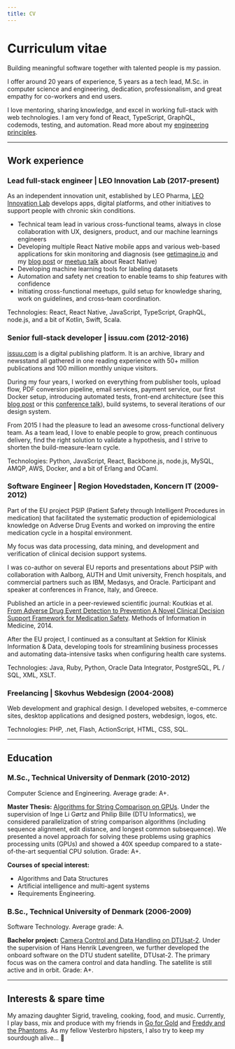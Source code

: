 ```yaml
---
title: CV
---
```


# Curriculum vitae

Building meaningful software together with talented people is my passion.

I offer around 20 years of experience, 5 years as a tech lead, M.Sc. in computer science and engineering, dedication, professionalism, and great empathy for co-workers and end users.

I love mentoring, sharing knowledge, and excel in working full-stack with web technologies. I am very fond of React, TypeScript, GraphQL, codemods, testing, and automation. Read more about my [engineering principles](/blog/software-engineering-principles/).


---


## Work experience

### Lead full-stack engineer | LEO Innovation Lab (2017-present)

As an independent innovation unit, established by LEO Pharma, [LEO Innovation Lab](https://leoinnovationlab.com/) develops apps, digital platforms, and other initiatives to support people with chronic skin conditions.

- Technical team lead in various cross-functional teams, always in close collaboration with UX, designers, product, and our machine learnings engineers
- Developing multiple React Native mobile apps and various web-based applications for skin monitoring and diagnosis (see [getimagine.io](https://getimagine.io) and my [blog post](/blog/converting-an-app-to-react-native/) or [meetup talk](https://www.youtube.com/watch?v=S12ypU2VFfU) about React Native)
- Developing machine learning tools for labeling datasets
- Automation and safety net creation to enable teams to ship features with confidence
- Initiating cross-functional meetups, guild setup for knowledge sharing, work on guidelines, and cross-team coordination.

Technologies: React, React Native, JavaScript, TypeScript, GraphQL, node.js, and a bit of Kotlin, Swift, Scala.


### Senior full-stack developer | issuu.com (2012-2016)

[issuu.com](https://issuu.com) is a digital publishing platform. It is an archive, library and newsstand all gathered in one reading experience with 50+ million publications and 100 million monthly unique visitors.

During my four years, I worked on everything from publisher tools, upload flow, PDF conversion pipeline, email services, payment service, our first Docker setup, introducing automated tests, front-end architecture (see this [blog post](https://skovhus.github.io/abandoning-the-mothership/) or this [conference talk](https://vimeo.com/168543655)), build systems, to several iterations of our design system.

From 2015 I had the pleasure to lead an awesome cross-functional delivery team. As a team lead, I love to enable people to grow, preach continuous delivery, find the right solution to validate a hypothesis, and I strive to shorten the build-measure-learn cycle.

Technologies: Python, JavaScript, React, Backbone.js, node.js, MySQL, AMQP, AWS, Docker, and a bit of Erlang and OCaml.


### Software Engineer | Region Hovedstaden, Koncern IT (2009-2012)

Part of the EU project PSIP (Patient Safety through Intelligent Procedures in medication) that facilitated the systematic production of epidemiological knowledge on Adverse Drug Events and worked on improving the entire medication cycle in a hospital environment.

My focus was data processing, data mining, and development and verification of clinical decision support systems.

I was co-author on several EU reports and presentations about PSIP with collaboration with Aalborg, AUTH and Umit university, French hospitals, and commercial partners such as IBM, Medasys, and Oracle. Participant and speaker at conferences in France, Italy, and Greece.

Published an article in a peer-reviewed scientific journal: Koutkias et al. [From Adverse Drug Event Detection to Prevention A Novel Clinical Decision Support Framework for Medication Safety](https://www.researchgate.net/publication/267931932_From_Adverse_Drug_Event_Detection_to_Prevention_A_Novel_Clinical_Decision_Support_Framework_for_Medication_Safety). Methods of Information in Medicine, 2014.

After the EU project, I continued as a consultant at Sektion for Klinisk Information & Data, developing tools for streamlining business processes and automating data-intensive tasks when configuring health care systems.

Technologies: Java, Ruby, Python, Oracle Data Integrator, PostgreSQL, PL / SQL, XML, XSLT.


### Freelancing | Skovhus Webdesign (2004-2008)

Web development and graphical design. I developed websites, e-commerce sites, desktop applications and designed posters, webdesign, logos, etc.

Technologies: PHP, .net, Flash, ActionScript, HTML, CSS, SQL.


---


## Education

### M.Sc., Technical University of Denmark (2010-2012)

Computer Science and Engineering. Average grade: A+.

**Master Thesis:** [Algorithms for String Comparison on GPUs](https://issuu.com/skovhus/docs/string_comparison_on_gpus). Under the supervision of Inge Li Gørtz and Philip Bille (DTU Informatics), we considered parallelization of string comparison algorithms (including sequence alignment, edit distance, and longest common subsequence). We presented a novel approach for solving these problems using graphics processing units (GPUs) and showed a 40X speedup compared to a state-of-the-art sequential CPU solution. Grade: A+.

**Courses of special interest:**

- Algorithms and Data Structures
- Artificial intelligence and multi-agent systems
- Requirements Engineering.


### B.Sc., Technical University of Denmark (2006-2009)

Software Technology. Average grade: A.

**Bachelor project:** [Camera Control and Data Handling on DTUsat-2](http://etd.dtu.dk/thesis/247198/). Under the supervision of Hans Henrik Løvengreen, we further developed the onboard software on the DTU student satellite, DTUsat-2. The primary focus was on the camera control and data handling. The satellite is still active and in orbit. Grade: A+.


---


## Interests & spare time
My amazing daughter Sigrid, traveling, cooking, food, and music. Currently, I play bass, mix and produce with my friends in [Go for Gold](https://goforgold.dk) and [Freddy and the Phantoms](https://www.facebook.com/freddyphan). As my fellow Vesterbro hipsters, I also try to keep my sourdough alive... 🍞
